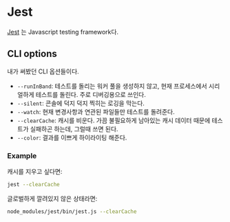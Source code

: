 # Jest

[Jest](https://jestjs.io/) 는 Javascript testing framework다.

## CLI options

내가 써봤던 CLI 옵션들이다.

- `--runInBand`: 테스트를 돌리는 워커 풀을 생성하지 않고, 현재 프로세스에서 시리얼하게 테스트를 돌린다. 주로 디버깅용으로 쓰인다.
- `--silent`: 콘솔에 덕지 덕지 찍히는 로깅을 막는다.
- `--watch`: 현재 변경사항과 연관된 파일들만 테스트를 돌려준다.
- `--clearCache`: 캐시를 비운다. 가끔 불필요하게 남아있는 캐시 데이터 때문에 테스트가 실패하곤 하는데, 그럴때 쓰면 된다.
- `--color`: 결과를 이쁘게 하이라이팅 해준다.

### Example

캐시를 지우고 싶다면:
```bash
jest --clearCache
```

글로벌하게 깔려있지 않은 상태라면:

```bash
node_modules/jest/bin/jest.js --clearCache
```
